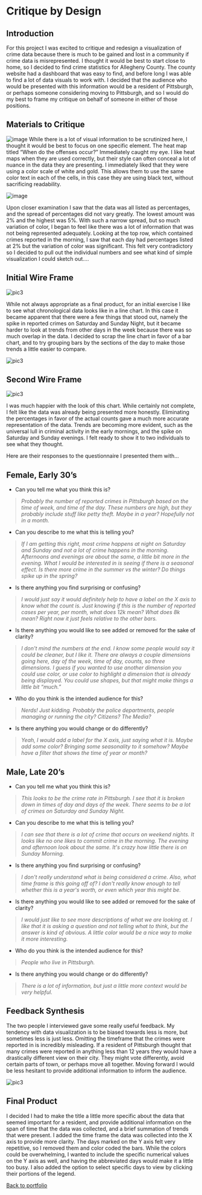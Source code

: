 
# **Critique by Design**

## **Introduction**

For this project I was excited to critique and redesign a visualization of crime data because there is much to be gained and lost in a community if crime data is misrepresented. I thought it would be best to start close to home, so I decided to find crime statistics for Allegheny County. The county website had a dashboard that was easy to find, and before long I was able to find a lot of data visuals to work with.  I decided that the audience who would be presented with this information would be a resident of Pittsburgh, or perhaps someone considering moving to Pittsburgh, and so I would do my best to frame my critique on behalf of someone in either of those positions.
## **Materials to Critique**
![image](https://user-images.githubusercontent.com/117220516/202344280-3af389a1-e004-40e9-97b2-359cb2ce880c.png)
While there is a lot of visual information to be scrutinized here, I thought it would be best to focus on one specific element. The heat map titled “When do the offenses occur?” Immediately caught my eye. I like heat maps when they are used correctly, but their style can often conceal a lot of nuance in the data they are presenting. I immediately liked that they were using a color scale of white and gold. This allows them to use the same color text in each of the cells, in this case they are using black text, without sacrificing readability.

![image](https://user-images.githubusercontent.com/117220516/202344354-c92a179a-07a5-462c-a32c-aa7ada3fee03.png)

Upon closer examination I saw that the data was all listed as percentages, and the spread of percentages did not vary greatly. The lowest amount was 2% and the highest was 5%. With such a narrow spread, but so much variation of color, I began to feel like there was a lot of information that was not being represented adequately. Looking at the top row, which contained crimes reported in the morning, I saw that each day had percentages listed at 2% but the variation of color was significant. This felt very contradictory so I decided to pull out the individual numbers and see what kind of simple visualization I could sketch out….
## **Initial Wire Frame**
![pic3](https://github.com/duncbind/portfolio/blob/main/IMG_7926.JPEG?raw=true)

While not always appropriate as a final product, for an initial exercise I like to see what chronological data looks like in a line chart. In this case it became apparent that there were a few things that stood out, namely the spike in reported crimes on Saturday and Sunday Night, but it became harder to look at trends from other days in the week because there was so much overlap in the data. I decided to scrap the line chart in favor of a bar chart, and to try grouping bars by the sections of the day to make those trends a little easier to compare. 

![pic3](https://github.com/duncbind/portfolio/blob/main/IMG_7928.JPEG?raw=true)
## **Second Wire Frame**
![pic3](https://github.com/duncbind/portfolio/blob/main/IMG_7927.JPEG?raw=true)


I was much happier with the look of this chart. While certainly not complete, I felt like the data was already being presented more honestly. Eliminating the percentages in favor of the actual counts gave a much more accurate representation of the data. Trends are becoming more evident, such as the universal lull in criminal activity in the early mornings, and the spike on Saturday and Sunday evenings. I felt ready to show it to two individuals to see what they thought.

Here are their responses to the questionnaire I presented them with…


## Female, Early 30’s
- Can you tell me what you think this is?
>*Probably the number of reported crimes in Pittsburgh based on the time of week, and time of the day. These numbers are high, but they probably include stuff like petty theft. Maybe in a year? Hopefully not in a month.*

- Can you describe to me what this is telling you?
>*If I am getting this right, most crime happens at night on Saturday and Sunday and not a lot of crime happens in the morning. Afternoons and evenings are about the same, a little bit more in the evening. What I would be interested in is seeing if there is a seasonal effect. Is there more crime in the summer vs the winter? Do things spike up in the spring?*

- Is there anything you find surprising or confusing?
>*I would just say it would definitely help to have a label on the X axis to know what the count is. Just knowing if this is the number of reported cases per year, per month, what does 12k mean? What does 8k mean? Right now it just feels relative to the other bars.*

- Is there anything you would like to see added or removed for the sake of clarity?
>*I don't mind the numbers at the end. I know some people would say it could be cleaner, but I like it. There are always a couple dimensions going here, day of the week, time of day, counts, so three dimensions. I guess if you wanted to use another dimension you could use color, or use color to highlight a dimension that is already being displayed. You could use shapes, but that might make things a little bit “much.”*

- Who do you think is the intended audience for this?
>*Nerds! Just kidding. Probably the police departments, people managing or running the city? Citizens? The Media?*

- Is there anything you would change or do differently?
>*Yeah, I would add a label for the X axis, just saying what it is. Maybe add some color? Bringing some seasonality to it somehow? Maybe have a filter that shows the time of year or month?*

## Male, Late 20’s
- Can you tell me what you think this is?
>*This looks to be the crime rate in Pittsburgh. I see that it is broken down in times of day and days of the week. There seems to be a lot of crimes on Saturday and Sunday Night.*
- Can you describe to me what this is telling you?
>*I can see that there is a lot of crime that occurs on weekend nights. It looks like no one likes to commit crime in the morning. The evening and afternoon look about the same. It's crazy how little there is on Sunday Morning.*
- Is there anything you find surprising or confusing?
>*I don't really understand what is being considered a crime. Also, what time frame is this going off of? I don't really know enough to tell whether this is a year's worth, or even which year this might be.*
- Is there anything you would like to see added or removed for the sake of clarity?
>*I would just like to see more descriptions of what we are looking at. I like that it is asking a question and not telling what to think, but the answer is kind of obvious. A little color would be a nice way to make it more interesting.* 
- Who do you think is the intended audience for this?
>*People who live in Pittsburgh.*
- Is there anything you would change or do differently?
>*There is a lot of information, but just a little more context would be very helpful.*

## **Feedback Synthesis**
The two people I interviewed gave some really useful feedback. My tendency with data visualization is to be biased towards less is more, but sometimes less is just less. Omitting the timeframe that the crimes were reported in is incredibly misleading. If a resident of Pittsburgh thought that many crimes were reported in anything less than 12 years they would have a drastically different view on their city. They might vote differently, avoid certain parts of town, or perhaps move all together. Moving forward I would be less hesitant to provide additional information to inform the audience.

![pic3](https://github.com/duncbind/portfolio/blob/main/IMG_7929.JPEG?raw=true)


## **Final Product**

 I decided I had to make the title a little more specific about the data that seemed important for a resident, and provide additional information on the span of time that the data was collected, and a brief summation of trends that were present. I added the time frame the data was collected into the X axis to provide more clarity. The days marked on the Y axis felt very repetitive, so I removed them and color coded the bars. While the colors could be overwhelming, I wanted to include the specific numerical values on the Y axis as well, and having the abbreviated days would make it a little too busy. I also added the option to select specific days to view by clicking their portions of the legend.

<div class="flourish-embed flourish-chart" data-src="visualisation/11849289"><script src="https://public.flourish.studio/resources/embed.js"></script></div>


[Back to portfolio](https://duncbind.github.io/portfolio/)
